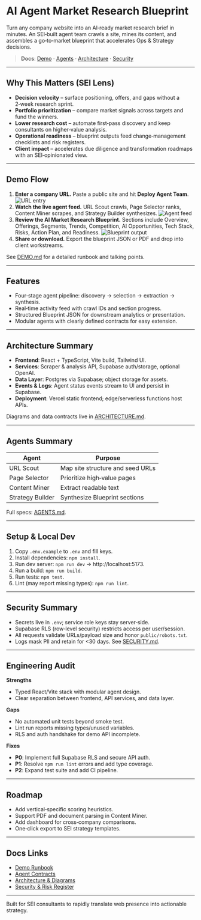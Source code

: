 # AI Agent Market Research Blueprint

Turn any company website into an AI‑ready market research brief in minutes. An SEI‑built agent team crawls a site, mines its content, and assembles a go‑to‑market blueprint that accelerates Ops & Strategy decisions.

> **Docs**: [Demo](DEMO.md) · [Agents](AGENTS.md) · [Architecture](ARCHITECTURE.md) · [Security](SECURITY.md)

---

## Why This Matters (SEI Lens)
- **Decision velocity** – surface positioning, offers, and gaps without a 2‑week research sprint.
- **Portfolio prioritization** – compare market signals across targets and fund the winners.
- **Lower research cost** – automate first‑pass discovery and keep consultants on higher‑value analysis.
- **Operational readiness** – blueprint outputs feed change‑management checklists and risk registers.
- **Client impact** – accelerates due diligence and transformation roadmaps with an SEI‑opinionated view.

---

## Demo Flow
1. **Enter a company URL.** Paste a public site and hit **Deploy Agent Team**.
   ![URL entry](docs/images/step1-url.png)
2. **Watch the live agent feed.** URL Scout crawls, Page Selector ranks, Content Miner scrapes, and Strategy Builder synthesizes.
   ![Agent feed](docs/images/step2-feed.png)
3. **Review the AI Market Research Blueprint.** Sections include Overview, Offerings, Segments, Trends, Competition, AI Opportunities, Tech Stack, Risks, Action Plan, and Readiness.
   ![Blueprint output](docs/images/step3-blueprint.png)
4. **Share or download.** Export the blueprint JSON or PDF and drop into client workstreams.

See [DEMO.md](DEMO.md) for a detailed runbook and talking points.

---

## Features
- Four‑stage agent pipeline: discovery → selection → extraction → synthesis.
- Real‑time activity feed with crawl IDs and section progress.
- Structured Blueprint JSON for downstream analytics or presentation.
- Modular agents with clearly defined contracts for easy extension.

---

## Architecture Summary
- **Frontend**: React + TypeScript, Vite build, Tailwind UI.
- **Services**: Scraper & analysis API, Supabase auth/storage, optional OpenAI.
- **Data Layer**: Postgres via Supabase; object storage for assets.
- **Events & Logs**: Agent status events stream to UI and persist in Supabase.
- **Deployment**: Vercel static frontend; edge/serverless functions host APIs.

Diagrams and data contracts live in [ARCHITECTURE.md](ARCHITECTURE.md).

---

## Agents Summary
| Agent | Purpose |
| ----- | ------- |
| URL Scout | Map site structure and seed URLs |
| Page Selector | Prioritize high‑value pages |
| Content Miner | Extract readable text |
| Strategy Builder | Synthesize Blueprint sections |

Full specs: [AGENTS.md](AGENTS.md).

---

## Setup & Local Dev
1. Copy `.env.example` to `.env` and fill keys.
2. Install dependencies: `npm install`.
3. Run dev server: `npm run dev` → http://localhost:5173.
4. Run a build: `npm run build`.
5. Run tests: `npm test`.
6. Lint (may report missing types): `npm run lint`.

---

## Security Summary
- Secrets live in `.env`; service role keys stay server‑side.
- Supabase RLS (row‑level security) restricts access per user/session.
- All requests validate URLs/payload size and honor `public/robots.txt`.
- Logs mask PII and retain for <30 days. See [SECURITY.md](SECURITY.md).

---

## Engineering Audit
**Strengths**
- Typed React/Vite stack with modular agent design.
- Clear separation between frontend, API services, and data layer.

**Gaps**
- No automated unit tests beyond smoke test.
- Lint run reports missing types/unused variables.
- RLS and auth handshake for demo API incomplete.

**Fixes**
- **P0**: Implement full Supabase RLS and secure API auth.
- **P1**: Resolve `npm run lint` errors and add type coverage.
- **P2**: Expand test suite and add CI pipeline.

---

## Roadmap
- Add vertical‑specific scoring heuristics.
- Support PDF and document parsing in Content Miner.
- Add dashboard for cross‑company comparisons.
- One‑click export to SEI strategy templates.

---

## Docs Links
- [Demo Runbook](DEMO.md)
- [Agent Contracts](AGENTS.md)
- [Architecture & Diagrams](ARCHITECTURE.md)
- [Security & Risk Register](SECURITY.md)

---

Built for SEI consultants to rapidly translate web presence into actionable strategy.
